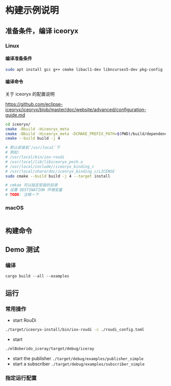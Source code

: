 # 构建示例说明

## 准备条件，编译 iceoryx



### Linux

#### 编译准备条件

```bash
sudo apt install gcc g++ cmake libacl1-dev libncurses5-dev pkg-config
```

#### 编译命令

关于 iceoryx 的配置说明

https://github.com/eclipse-iceoryx/iceoryx/blob/master/doc/website/advanced/configuration-guide.md

```bash
cd iceoryx/
cmake -Bbuild -Hiceoryx_meta
cmake -Bbuild -Hiceoryx_meta -DCMAKE_PREFIX_PATH=$(PWD)/build/dependencies/ -DIOX_MAX_CHUNKS_HELD_PER_SUBSCRIBER_SIMULTANEOUSLY=4
cmake --build build -j 4

# 默认安装到`/usr/local`下
# 例如: 
# /usr/local/bin/iox-roudi
# /usr/local/lib/libiceoryx_posh.a
# /usr/local/include//iceoryx_binding_c
# /usr/local/share/doc/iceoryx_binding_c/LICENSE
sudo cmake --build build -j 4 --target install 

# cmkae 可以指定安装的目录
# 设置 DESTINATION 环境变量
# TODO: 注释一下

```

### macOS

```bash
```





## 构建命令

## Demo 测试

### 编译

```
cargo build --all --examples
```

## 运行


### 常用操作

- start RouDi 
```bash
./target/iceoryx-install/bin/iox-roudi -c ./roudi_config.toml 
```
- start
```bash
./elBoberido_iceray/target/debug/iceray
```

- start the publisher `./target/debug/examples/publisher_simple`
- start a subscriber `./target/debug/examples/subscriber_simple`

### 指定运行配置


